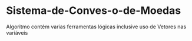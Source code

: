 # Sistema-de-Conves-o-de-Moedas
Algoritmo contém varias ferramentas lógicas inclusive uso de Vetores nas variáveis
